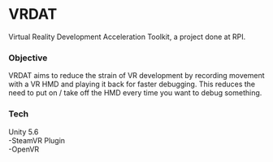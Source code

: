 # VRDAT
Virtual Reality Development Acceleration Toolkit, a project done at RPI.

### Objective
VRDAT aims to reduce the strain of VR development by recording movement with a VR HMD and playing it back for faster debugging. This reduces the need to put on / take off the HMD every time you want to debug something.

### Tech
Unity 5.6  
-SteamVR Plugin  
-OpenVR
